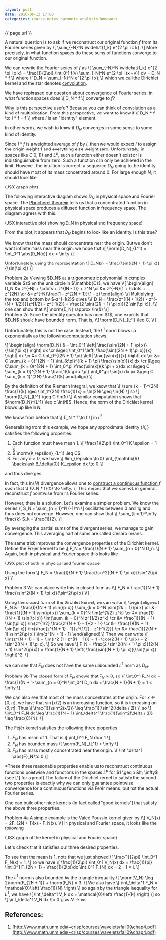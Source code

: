 ```yaml
---
layout: post
date: 2016-09-13 17:00
categories: course-notes harmonic-analysis homework
---
```

<script type="text/javascript">
$(document).ready(function() {
	$('div.proof').map(function() {
		$(this).append('[<a href="#" id="proof_open_close">Expand</a>]').click(function() {
			console.log('you clicked!');
		});
	});
//	$('div.proof').hide();
});
</script>
{{ page.url }}

A natural question is to ask if we reconstruct our original function $f$ from its Fourier series given by
\\[
	\sum_{-N}^N \widehat{f_k} e^{2 \pi i x k}. 
\\]
More precisely, in what function spaces do these sums of functions converge to our original function. 

We can rewrite the Fourier series of $f$ as
\\[
	\sum_{-N}^N \widehat{f_k} e^{2 \pi i x k} = \frac{1}{2\pi} \int_0^1 f(y) \sum_{-N}^N e^{2 \pi i (x - y)} dy = D_N * f
\\]
where
\\[
	D_N = \sum_{-N}^N e^{2 \pi i x},
\\]
which we call the Dirichlet kernel and the star denotes [convolution](https://en.wikipedia.org/wiki/Convolution). 

We have rephrased our question about convergence of Fourier series: in what function spaces does
\\[
	D_N * f
\\]
converge to $f$?

Why is this perspective useful? Because you can think of convolution as a kind of multiplication. From this perspective, we want to know if
\\[
	D_N * f \to I * f = f
\\]
where $I$ is an "identity" element. 

In other words, we wish to know if $D_N$ converges in some sense to some kind of identity. 

Since $I * f$ is a weighted average of $f$ by $I$, then we would expect $I$ to assign the origin weight $1$ and everything else weight zero. Unfortunately, in spaces like $C[0, 1])$ and $L^p$, such a function either doesn't exist or is indistinguishable from zero. Such a function can only be achieved in the limit. However, the intuition is correct: a sequence $D_N$ going to the identity should have most of its mass concetrated around $0$. For large enough $N$, it should look like

(JSX graph plot)

The following interactive diagram shows $D_N$ in physical space and Fourier space. The [Plancherel theorem](https://en.wikipedia.org/wiki/Plancherel_theorem) tells us that a concentrated function in physical space produces a diffused function in frequency space. The diagram agrees with this.

(JSX interactive plot showing D_N in physical and frequency space)

From the plot, it appears that $D_N$ begins to look like an identity. Is this true?

We know that the mass should concentrate near the origin. But we don't want infinite mass near the origin: we hope that
\\[
	\norm{D_N}_{L^1} = \int_0^1 \abs{D_N(x)} dx < \infty
\\]

Unfortunately, using the representation
\\[
	D_N(x) = \frac{\sin((2N + 1) \pi x)}{\sin(\pi x)}
\\]
<div class="proof">
<span class="homework_title">Problem 2a</span>
Viewing $D_N$ as a trigonometric polynomial in complex variable $z$ on the unit circle in $\mathbb{C}$, we have
\\[
	\begin{align}
		D_N &= z^{-N} + \cdots + z^{(N - 1)} + z^N \cr
		    &= z^{-N}(1 + \cdots + z^{2N} \cr
		    &= z^{-N}\frac{1 - z^{2N + 1}}{1 - z} 
	\end{align}
\\]
Multiplying the top and bottom by $-z^{-1/2}$ gives
\\[
	D_N = \frac{z^{(N + 1/2)} - z^{-(N + 1/2)}}{z^{1/2} - z^{-1/2}} = \frac{2 \sin((2N + 1) \pi x)}{2 \sin(\pi x)}.
\\]
</div>
one can show that
\\[
	\norm{D_N} \approx \ln(N)
\\]
<div class="proof">
<span class="homework_title">Problem 2c</span>
Since the identity operator has norm $1$, one expects that $D_N$ should have bounded norm. That is,
\\[
	\norm{D_N}_{L^1} \leq C.
\\]

Unfortunately, this is not the case. Instead, the $L^1$ norm blows up exponentially as the following computation shows.

\\[
	\begin{align}
		\norm{D_N} & = \int_0^1 \left| \frac{\sin((2N + 1) \pi x)}{\sin(\pi x)} \right| dx \cr
			&\geq  \int_0^1 \left| \frac{\sin((2N + 1) \pi x)}{x} \right| dx \cr
	  		&=  C \int_0^{(2N + 1) \pi} \left| \frac{\sin(x)}{x} \right| dx \cr
		  	&= C \sum_{k = 0}^{2N + 1} \int_{k\pi}^{(k + 1) \pi} \frac{\sin(x)}{x} dx \cr
		        &\geq C\sum_{k = 0}^{2N + 1} \int_0^\pi \frac{\sin(x)}{k \pi + x}dx \cr
		  	&\geq C \sum_{k = 0}^{2N + 1} \frac{1}{k \pi + \pi} \int_0^\pi \sin(x) dx \cr
		        &\geq C \sum_{k = 1}^{2N} \frac{1}{k}
	\end{align}
\\]

By the definition of the Riemann integral, we know that
\\[
	\sum_{k = 1}^{2N} \frac{1}{k} \geq  \int_1^{2N} \frac{1}{x} = \ln(2N) \geq \ln(N)
\\]
so
\\[
	\norm{D_N}_{L^1}  \geq C \ln(N)
\\]
A similar computation shows that $\norm{D_N}^{L^1} \leq c \ln(N)$. Hence, the norm of the Dirichlet kernel blows up like $\ln N$.

We know from before that 
\\[
	D_N * f \to f
\\]
in $L^2$ 

Generalizing from this example, we hope any approximate identity $\{ K_\epsilon \}$ satisfies the following properties:

1. Each function must have mean $1$.
\\[
	\frac{1}{2\pi} \int_0^1 K_\epsilon = 1
\\]
2. $ \norm{K_\epsilon}_{L^1} \leq C$.
3. For any $\delta > 0$, we have 
\\[
	\lim_{\epsilon \to 0} \int_{\mathbb{R} \backslash B_\delta(0)} K_\epsilon dx \to 0.
\\]


</div>
and thus diverges.

In fact, this $\ln(N)$ divergence allows one to [construct a continuous function](https://en.wikipedia.org/wiki/Convergence_of_Fourier_series#Pointwise_convergence) $f$ such that
\\[
	(D_N * f)(0) \to \infty.
\\]
This means that we cannot, in general, reconstruct $f$ pointwise from its Fourier series. 

However, there is a solution. Let's examine a simpler problem. We know the series
\\[
	S_N = 	\sum_{n = 1}^N (-1)^n
\\]
oscillates between $0$ and $1$g and thus does not converge. However, one can show that
\\[
	\sum_{k = 1}^\infty \frac{k} S_k = \frac{1}{2}.
\\]

By averaging the partial sums of the divergent series, we manage to gain convergence. This averaging partial sums are called Cesaro means.

The same trick improves the convergence properties of the Dirichlet kernel. Define the Frejér kernel to be
\\[
	F_N = \frac{1}{N + 1} \sum_{n = 0}^N D_n.
\\]
Again, both in physical and Fourier space this looks like

(JSX plot of both in physical and fourier space)

Using the form
\\[
	F_N = \frac{1}{N + 1} \frac{\sin^2((N + 1) \pi x)}{\sin^2(\pi x}
\\]
<div class="proof">
<span class="homework_title">Problem 3</span>
We can place write this in closed form as
\\[
	F_N = \frac{1}{N + 1} \frac{\sin^2((N + 1) \pi x)}{\sin^2(\pi x}
\\]

Using the closed form of the Dirchlet kernel, we can write
\\[
	\begin{aligned}
		F_N &= \frac{1}{(N + 1) \sin(\pi x)} \sum_{k = 0}^N \sin((2k + 1) \pi x) \cr
		    &= \frac{1}{(N + 1) \sin(\pi x)} \sum_{k = 0}^N \im{z^{1/2} z^k} \cr
		    &= \frac{1}{(N + 1) \sin(\pi x)} \im{\sum_{k = 0}^N z^{1/2} z^k} \cr
		    &= \frac{1}{(N + 1) \sin(\pi x)} \im{z^{1/2} \frac{z^{N + 1} - 1}{z - 1}} \cr
		    &= \frac{1}{(N + 1) \sin(\pi x)} \im{\frac{z^{N + 1} - 1}{z^{1/2} - z^{-1/2}}} \cr
		    &= \frac{1}{2(N + 1) \sin^2(\pi x)} \im{z^{N + 1} - 1}
	\end{aligned}
\\]
Then we can write
\\[
	\im{z^{N + 1} - 1} = \im{i^2 (1 - z^{N + 1})} = 1 - \cos(2(N + 1) \pi x) = 2 \sin^2((N + 1) \pi x).
\\]
So we have
\\[
	F_N = \frac{2 \sin^2((N + 1) \pi x)}{2(N + 1) \sin^2(\pi x)} = \frac{1}{N + 1} \left( \frac{\sin((N + 1) \pi x)}{\sin(\pi x)} \right)^2.
\\]
</div>

we can see that $F_N$ does not have the same unbounded $L^1$ norm as $D_N$. 

<span class="homework_title">Problem 3b</span>
The closed form of $F_N$ shows that $F_N \geq 0$, so
\\[
	\int_0^1 F_N dx = \frac{1}{N + 1} \sum_{n = 0}^N \int_0^1 D_n dx = \frac{N + 1}{N + 1} = 1 < \infty
\\]

We can also see that most of the mass concentrates at the origin. For $x \in [0, \pi]$, we have that $\sin(x/2)$ is an increasing function, so it is increasing on $(\delta, \pi]$. Thus
\\[
	\frac{1}{\sin^2(x/2)} \leq \frac{1}{\sin^2(\delta / 2)}
\\]
so
\\[
	\int_0^1 F_N dx \leq \frac{1}{N + 1} \int_\delta^1 \frac{1}{\sin^2(\delta / 2)} \leq \frac{C}{N}.
\\]

The Fejér kernel satisfies the following three properties
1. $F_N$ has mean of $1$. That is
\\[
	\int_0^1 F_N dx = 1
\\]
2. $F_N$ has bounded mass
\\[
	\norm{F_N}_{L^1} &lt; \infty
\\]
3. $F_N$ has mass mostly concentrated near the origin.
\\[
	\int_\delta^1 \abs{F}_N \to 0
\\]

*These three reasonable properties enable us to reconstruct continuous functions pointwise and functions in the spaces $L^p$ for $1 \geq p &lt; \infty$ (see [1] for a proof).The failure of the Dirichlet kernel to satisfy the second two properties is exactly why we can only guarantee pointwise convergence for a continuous functions via Ferér means, but not the actual Fourier series.

One can build other nice kernels (in fact called "good kernels") that satisfy the above three properties.

<div class="extra_example">
<span class="homework_title">Problem 4a</span>
A simple example is the Valeé Poussin kernel given by
\\[
	V_N(x) = 2F_{2N + 1}(x) - F_N(x).
\\]
In physical and Fourier space, it looks like the following

(JSX graph of the kernel in physical and Fourier space)

Let's check that it satisfies our three desired properties. 

To see that the mean is $1$, note that we just showed
\\[
	\frac{1}{2\pi} \int_0^1 F_N(x) = 1,
\\]
so we have
\\[
	\frac{1}{2\pi} \int_0^1 V_N(x) dx = \frac{1}{pi} \int_0^1 F_{2N + 1} - \frac{1}{2\pi}dx \int_0^1 F_{N} dx = 2 - 1 = 1.
\\]

The $L^1$ norm is also bounded by the triangle inequality
\\[
	\norm{V_N} \leq 2\norm{F_{2N + 1}} + \norm{F_N} = 3.
\\]
We also have 
\\[
	\int_\delta^1 F_N  = \mathcal{O}\left( \frac{1}{N} \right)
\\]
so again by the triangle inequality for $L^1$, we have
\\[
	\int_\delta^1 V_N dx = \mathcal{O}\left( \frac{1}{N} \right)
\\]
so
\\[
	\int_\delta^1 V_N dx \to 0
\\]
as $N \to \infty$.
</div>

## References:
1. [http://www.math.unm.edu/~crisp/courses/wavelets/fall09/chap4.pdf](http://www.math.unm.edu/~crisp/courses/wavelets/fall09/chap4.pdf)
